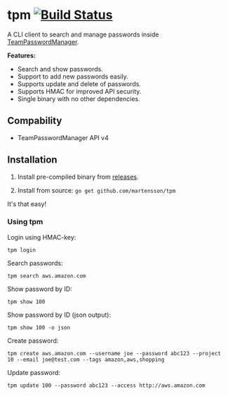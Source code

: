 # tpm [![Build Status](https://travis-ci.org/martensson/tpm.svg?branch=master)](https://travis-ci.org/martensson/tpm)

A CLI client to search and manage passwords inside [TeamPasswordManager](http://teampasswordmanager.com/).

**Features:**

* Search and show passwords.
* Support to add new passwords easily.
* Supports update and delete of passwords.
* Supports HMAC for improved API security.
* Single binary with no other dependencies.

## Compability

* TeamPasswordManager API v4

## Installation

1. Install pre-compiled binary from [releases](https://github.com/martensson/tpm/releases).

2. Install from source: `go get github.com/martensson/tpm`

It's that easy!

### Using tpm

Login using HMAC-key:

    tpm login

Search passwords:

    tpm search aws.amazon.com

Show password by ID:

    tpm show 100

Show password by ID (json output):

    tpm show 100 -o json

Create password:

    tpm create aws.amazon.com --username joe --password abc123 --project 10 --email joe@test.com --tags amazon,aws,shopping

Update password:

    tpm update 100 --password abc123 --access http://aws.amazon.com